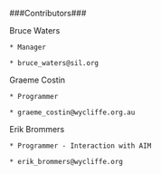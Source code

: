 ###Contributors###

Bruce Waters

    * Manager

    * bruce_waters@sil.org

Graeme Costin

    * Programmer

    * graeme_costin@wycliffe.org.au

Erik Brommers

    * Programmer - Interaction with AIM

    * erik_brommers@wycliffe.org